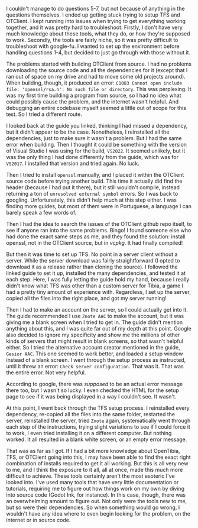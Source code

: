 I couldn't manage to do questions 5-7, but not because of anything in the questions themselves. I ended up getting stuck trying to setup TFS and OTClient. I kept running into issues when trying to get everything working together, and it was pretty hard to troubleshoot. Firstly, I don't have very much knowledge about these tools, what they do, or how they're supposed to work. Secondly, the tools are fairly niche, so it was pretty difficult to troubleshoot with google-fu. I wanted to set up the environment before handling questions 1-4, but decided to just go through with those without it.

The problems started with building OTClient from source. I had no problems downloading the source code and all the dependencies for it (except that I ran out of space on my drive and had to move some old projects around). When building, though, it produced an error: `C1083 Cannot open include file: 'openssl/rsa.h': No such file or directory`. This was perplexing. It was my first time building a program from source, so I had no idea what could possibly cause the problem, and the internet wasn't helpful. And debugging an entire codebase myself seemed a little out of scope for this test. So I tried a different route.

I looked back at the guide you linked, thinking I had missed a dependency, but it didn't appear to be the case. Nonetheless, I reinstalled all the dependencies, just to make sure it wasn't a problem. But I had the same error when building. Then I thought it could be something with the version of Visual Studio I was using for the build, `VS2022`. It seemed unlikely, but it was the only thing I had done differently from the guide, which was for `VS2017`. I installed that version and tried again. No luck.

Then I tried to install `openssl` manually, and I placed it within the OTClient source code before trying another build. This time it actually did find the header (because I had put it there), but it still wouldn't compile, instead returning a ton of `unresolved external symbol` errors. So I was back to googling. Unfortunately, this didn't help much at this step either. I was finding more guides, but most of them were in Portuguese, a language I can barely speak a few words of.

Then I had the idea to search the issues of the OTClient github repo itself, to see if anyone ran into the same problems. Bingo! I found someone else who had done the exact same steps as me, and they found the solution: install openssl, not in the OTClient source, but in *vcpkg*. It had finally compiled!

But then it was time to set up TFS. No point in a server client without a server. While the server download was fairly straightforward (I opted to download it as a release rather than cloning the source). I followed the linked guide to set it up, installed the many dependencies, and tested it at each step. Here, I was fully letting the guide hold my hand, because I really didn't know what TFS was other than a custom server for Tibia, a game I had a pretty tiny amount of experience with. Regardless, I set up the server, copied all the files into the right place, and got my server running!

Then I had to make an account on the server, so I could actually get into it. The guide recommended I use `Znote AAC` to make the account, but it was giving me a blank screen when I tried to get in. The guide didn't mention anything about this, and I was quite far out of my depth at this point. Google also decided to ignore my specificity and show me the millions of other kinds of servers that might result in blank screens, so that wasn't helpful either. So I tried the alternative account creator mentioned in the guide, `Gesior AAC`. This one seemed to work better, and loaded a setup window instead of a blank screen. I went through the setup process as instructed, until it threw an error: `Check server configuration`. That was it. That was the entire error. Not very helpful.

According to google, there was *supposed* to be an actual error message there too, but I wasn't so lucky. I even checked the HTML for the setup page to see if it was being displayed in a way I couldn't see. It wasn't.

At this point, I went back through the TFS setup process. I reinstalled every dependency, re-copied all the files into the same folder, restarted the server, reinstalled the server, tried `Znote` again, systematically went through each step of the instructions, trying slight variations to see if I could force it to work, I even tried installing it on a different computer. But nothing worked. It all resulted in a blank white screen, or an empty error message.

That was as far as I got. If I had a bit more knowledge about OpenTibia, TFS, or OTClient going into this, I may have been able to find the exact right combination of installs required to get it all working. But this is all very new to me, and I think the exposure to it all, all at once, made this much more difficult to achieve. These tools certainly aren't the most esoteric I've looked into. I've used many tools that have very little documentation or tutorials, requiring me to figure out how things work on my own by diving into source code (Godot Ink, for instance). In this case, though, there was an overwhelming amount to figure out. Not only were the tools new to me, but so were their dependencies. So when something would go wrong, I wouldn't have any idea where to even begin looking for the problem, on the internet or in source code.